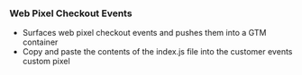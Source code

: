 ### Web Pixel Checkout Events
- Surfaces web pixel checkout events and pushes them into a GTM container
- Copy and paste the contents of the index.js file into the customer events custom pixel
